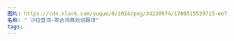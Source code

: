 ```yaml
---
图片: https://cdn.nlark.com/yuque/0/2024/png/34220974/1706515529713-ee78928c-df81-42b4-b8eb-d8d37e1a5ccf.png
名称: " 沙拉查词-聚合词典划词翻译"
tags:
---
```

